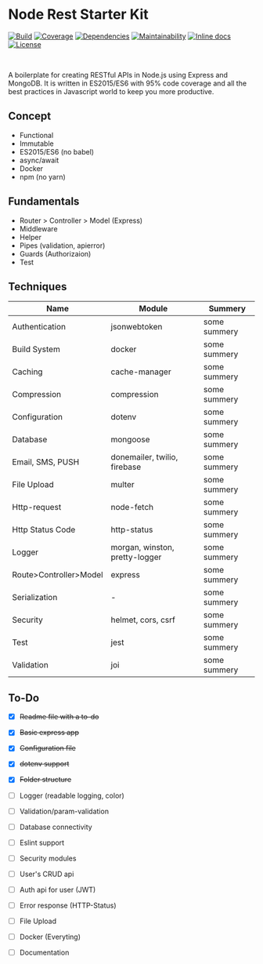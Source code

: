 # Node Rest Starter Kit 

[![Build](https://travis-ci.com/skarif2/node-rest-starter.svg?branch=master)](https://travis-ci.com/skarif2/node-rest-starter)
[![Coverage](https://coveralls.io/repos/github/skarif2/node-rest-starter/badge.svg?branch=master)](https://coveralls.io/github/skarif2/node-rest-starter?branch=master)
[![Dependencies](https://david-dm.org/skarif2/node-rest-starter/status.svg)](https://david-dm.org/skarif2/node-rest-starter)
[![Maintainability](https://api.codeclimate.com/v1/badges/05aac0c011555564f95e/maintainability)](https://codeclimate.com/github/skarif2/nodejs-api-starter/maintainability)
[![Inline docs](http://inch-ci.org/github/skarif2/node-rest-starter.svg?branch=master)](http://inch-ci.org/github/skarif2/node-rest-starter)
[![License](https://img.shields.io/badge/license-MIT-brightgreen.svg)](https://img.shields.io/badge/license-MIT-brightgreen.svg)

<br>

A boilerplate for creating RESTful APIs in Node.js using Express and MongoDB. It is written in ES2015/ES6 with 95% code coverage and all the best practices in Javascript world to keep you more productive.

## Concept
  - Functional
  - Immutable
  - ES2015/ES6 (no babel)
  - async/await
  - Docker
  - npm (no yarn)

## Fundamentals
  - Router > Controller > Model (Express)
  - Middleware
  - Helper
  - Pipes (validation, apierror)
  - Guards (Authorizaion)
  - Test

## Techniques
  | Name | Module | Summery |
  |-|-|-|
  |Authentication|jsonwebtoken|some summery|
  |Build System|docker|some summery|
  |Caching|cache-manager|some summery|
  |Compression|compression|some summery|
  |Configuration|dotenv|some summery|
  |Database|mongoose| some summery|
  |Email, SMS, PUSH|donemailer, twilio, firebase| some summery|
  |File Upload|multer|some summery|
  |Http-request|node-fetch|some summery|
  |Http Status Code|http-status|some summery|
  |Logger|morgan, winston, pretty-logger|some summery|
  |Route>Controller>Model|express|some summery|
  |Serialization|-|some summery|
  |Security|helmet, cors, csrf|some summery|
  |Test|jest|some summery|
  |Validation|joi|some summery|

## To-Do
  - [x] ~~Readme file with a to-do~~
  - [x] ~~Basic express app~~
  - [x] ~~Configuration file~~
  - [x] ~~dotenv support~~
  - [x] ~~Folder structure~~
  - [ ] Logger (readable logging, color)
  - [ ] Validation/param-validation
  - [ ] Database connectivity
  - [ ] Eslint support
  - [ ] Security modules
  - [ ] User's CRUD api
  - [ ] Auth api for user (JWT)
  - [ ] Error response (HTTP-Status)
  - [ ] File Upload
  - [ ] Docker (Everyting)
  - [ ] Documentation

